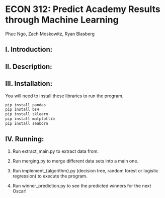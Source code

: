 # ECON 312: Predict Academy Results through Machine Learning

Phuc Ngo, Zach Moskowitz, Ryan Blasberg

## I. Introduction:

## II. Description:


## III. Installation:
You will need to install these libraries to run the program.

```bash
pip install pandas
pip install bs4
pip install sklearn
pip install matplotlib
pip install seaborn
```

## IV. Running:

1. Run extract_main.py to extract data from.

2. Run merging.py to merge different data sets into a main one.

3. Run implement_{algorithm}.py (decision tree, random forest or logistic regression) to execute the program.

4. Run winner_prediction.py to see the predicted winners for the next Oscar!




